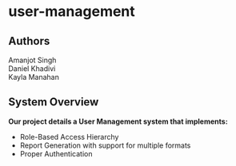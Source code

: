 ﻿# user-management
Authors
-------
Amanjot Singh  
Daniel Khadivi  
Kayla Manahan  

System Overview  
---------------
**Our project details a User Management system that implements:**  
* Role-Based Access Hierarchy  
* Report Generation with support for multiple formats  
* Proper Authentication 

